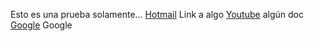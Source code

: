 Esto es una prueba solamente...
[Hotmail](http://www.hotmail.com) Link a algo
[Youtube](https://www.youtube.com) algún doc
[Google](http://www.google.com/) Google